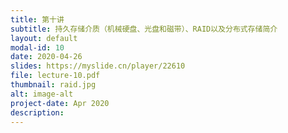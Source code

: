 ```yaml
---
title: 第十讲
subtitle: 持久存储介质（机械硬盘、光盘和磁带）、RAID以及分布式存储简介
layout: default
modal-id: 10
date: 2020-04-26
slides: https://myslide.cn/player/22610
file: lecture-10.pdf
thumbnail: raid.jpg
alt: image-alt
project-date: Apr 2020
description:
---
```

